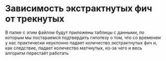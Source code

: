 # Зависимость экстрактнутых фич от трекнутых
В папке с этим файлом будут приложены таблицы с данными, по которым мы постараемся подтвердить гипотезу о том, что со временем у нас практически неуклонно падает количество экстрактнутых фич и, как следствие, падает количество матчнутых, из-за чего и весь алгоритм перестаёт работать